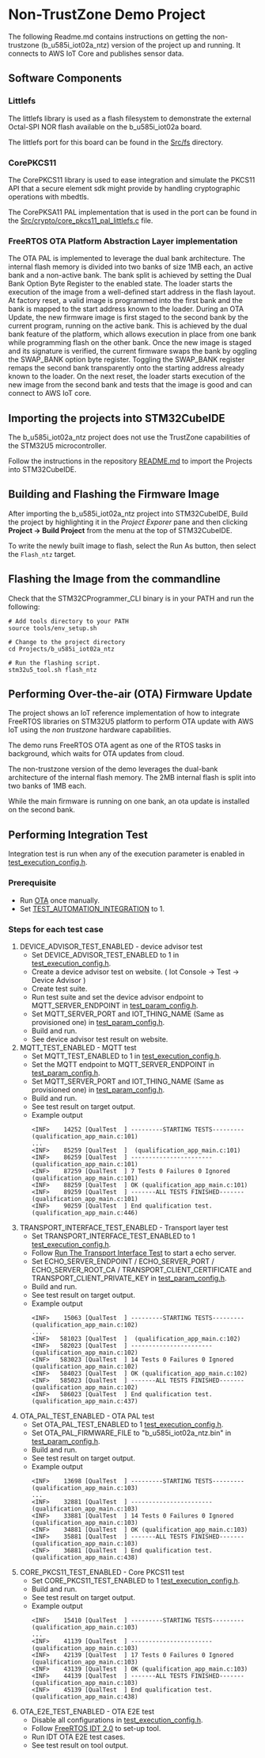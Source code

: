 # Non-TrustZone Demo Project
The following Readme.md contains instructions on getting the non-trustzone (b_u585i_iot02a_ntz) version of the project up and running. It connects to AWS IoT Core and publishes sensor data.

## Software Components

### Littlefs
The littlefs library is used as a flash filesystem to demonstrate the external Octal-SPI NOR flash available on the b_u585i_iot02a board.

The littlefs port for this board can be found in the [Src/fs](Src/fs) directory.

### CorePKCS11
The CorePKCS11 library is used to ease integration and simulate the PKCS11 API that a secure element sdk might provide by handling cryptographic operations with mbedtls.

The CorePKSA11 PAL implementation that is used in the port can be found in the [Src/crypto/core_pkcs11_pal_littlefs.c](Src/crypto/core_pkcs11_pal_littlefs.c) file.

### FreeRTOS OTA Platform Abstraction Layer implementation
The OTA PAL is implemented to leverage the dual bank architecture. The internal flash memory is divided into two banks of size 1MB each, an active bank and a non-active bank. The bank split is achieved by setting the Dual Bank Option Byte Register to the enabled state. The loader starts the execution of the image from a well-defined start address in the flash layout. At factory reset, a valid image is programmed into the first bank and the bank is mapped to the start address known to the loader. During an OTA Update, the new firmware image is first staged to the second bank by the current program, running on the active bank. This is achieved by the dual bank feature of the platform, which allows execution in place from one bank while programming flash on the other bank. Once the new image is staged and its signature is verified, the current firmware swaps the bank by oggling the SWAP_BANK option byte register. Toggling the SWAP_BANK register remaps the second bank transparently onto the starting address already known to the loader. On the next reset, the loader starts execution of the new image from the second bank and tests that the image is good and can connect to AWS IoT core.

## Importing the projects into STM32CubeIDE

The b_u585i_iot02a_ntz project does not use the TrustZone capabilities of the STM32U5 microcontroller.

Follow the instructions in the repository [README.md](../../README.md) to import the Projects into STM32CubeIDE.

## Building and Flashing the Firmware Image

After importing the b_u585i_iot02a_ntz project into STM32CubeIDE, Build the project by highlighting it in the *Project Exporer* pane and then clicking **Project -> Build Project** from the menu at the top of STM32CubeIDE.

To write the newly built image to flash, select the Run As button, then select the `Flash_ntz` target.

## Flashing the Image from the commandline

Check that the STM32CProgrammer_CLI binary is in your PATH and run the following:
```
# Add tools directory to your PATH
source tools/env_setup.sh

# Change to the project directory
cd Projects/b_u585i_iot02a_ntz

# Run the flashing script.
stm32u5_tool.sh flash_ntz
```

## Performing Over-the-air (OTA) Firmware Update

The project shows an IoT reference implementation of how to integrate FreeRTOS libraries on STM32U5 platform to perform OTA update with AWS IoT using the *non trustzone* hardware capabilities.

The demo runs FreeRTOS OTA agent as one of the RTOS tasks in background, which waits for OTA updates from cloud.  

The non-trustzone version of the demo leverages the dual-bank architecture of the internal flash memory. The 2MB internal flash is split into two banks of 1MB each.

While the main firmware is running on one bank, an ota update is installed on the second bank.

## Performing Integration Test

Integration test is run when any of the execution parameter is enabled in [test_execution_config.h](../../Common/config/test_execution_config.h).

### Prerequisite

- Run [OTA](#performing-over-the-air-ota-firmware-update) once manually.
- Set [TEST_AUTOMATION_INTEGRATION](../../Common/config/ota_config.h) to 1.

### Steps for each test case

1. DEVICE_ADVISOR_TEST_ENABLED - device advisor test
    - Set DEVICE_ADVISOR_TEST_ENABLED to 1 in [test_execution_config.h](../../Common/config/test_execution_config.h).
    - Create a device advisor test on website. ( Iot Console -> Test -> Device Advisor )
    - Create test suite.
    - Run test suite and set the device advisor endpoint to MQTT_SERVER_ENDPOINT in [test_param_config.h](../../Common/config/test_param_config.h).
    - Set MQTT_SERVER_PORT and IOT_THING_NAME (Same as provisioned one) in [test_param_config.h](../../Common/config/test_param_config.h).
    - Build and run.
    - See device advisor test result on website.
1. MQTT_TEST_ENABLED - MQTT test
    - Set MQTT_TEST_ENABLED to 1 in [test_execution_config.h](../../Common/config/test_execution_config.h).
    - Set the MQTT endpoint to MQTT_SERVER_ENDPOINT in [test_param_config.h](../../Common/config/test_param_config.h).
    - Set MQTT_SERVER_PORT and IOT_THING_NAME (Same as provisioned one) in [test_param_config.h](../../Common/config/test_param_config.h).
    - Build and run.
    - See test result on target output.
    - Example output
        ```
        <INF>    14252 [QualTest  ] ---------STARTING TESTS--------- (qualification_app_main.c:101)
        ...
        <INF>    85259 [QualTest  ]  (qualification_app_main.c:101)
        <INF>    86259 [QualTest  ] ----------------------- (qualification_app_main.c:101)
        <INF>    87259 [QualTest  ] 7 Tests 0 Failures 0 Ignored  (qualification_app_main.c:101)
        <INF>    88259 [QualTest  ] OK (qualification_app_main.c:101)
        <INF>    89259 [QualTest  ] -------ALL TESTS FINISHED------- (qualification_app_main.c:101)
        <INF>    90259 [QualTest  ] End qualification test. (qualification_app_main.c:446)
        ```
1. TRANSPORT_INTERFACE_TEST_ENABLED - Transport layer test
    - Set TRANSPORT_INTERFACE_TEST_ENABLED to 1 [test_execution_config.h](../../Common/config/test_execution_config.h).
    - Follow [Run The Transport Interface Test](https://github.com/FreeRTOS/FreeRTOS-Libraries-Integration-Tests/tree/main/src/transport_interface#6-run-the-transport-interface-test) to start a echo server.
    - Set ECHO_SERVER_ENDPOINT / ECHO_SERVER_PORT / ECHO_SERVER_ROOT_CA / TRANSPORT_CLIENT_CERTIFICATE and TRANSPORT_CLIENT_PRIVATE_KEY in [test_param_config.h](../../Common/config/test_param_config.h).
    - Build and run.
    - See test result on target output.
    - Example output
        ```
        <INF>    15063 [QualTest  ] ---------STARTING TESTS--------- (qualification_app_main.c:102)
        ...
        <INF>   581023 [QualTest  ]  (qualification_app_main.c:102)
        <INF>   582023 [QualTest  ] ----------------------- (qualification_app_main.c:102)
        <INF>   583023 [QualTest  ] 14 Tests 0 Failures 0 Ignored  (qualification_app_main.c:102)
        <INF>   584023 [QualTest  ] OK (qualification_app_main.c:102)
        <INF>   585023 [QualTest  ] -------ALL TESTS FINISHED------- (qualification_app_main.c:102)
        <INF>   586023 [QualTest  ] End qualification test. (qualification_app_main.c:437)
        ```
1. OTA_PAL_TEST_ENABLED - OTA PAL test
    - Set OTA_PAL_TEST_ENABLED to 1 [test_execution_config.h](../../Common/config/test_execution_config.h).
    - Set OTA_PAL_FIRMWARE_FILE to "b_u585i_iot02a_ntz.bin" in [test_param_config.h](../../Common/config/test_param_config.h).
    - Build and run.
    - See test result on target output.
    - Example output
        ```
        <INF>    13698 [QualTest  ] ---------STARTING TESTS--------- (qualification_app_main.c:103)
        ...
        <INF>    32881 [QualTest  ] ----------------------- (qualification_app_main.c:103)
        <INF>    33881 [QualTest  ] 14 Tests 0 Failures 0 Ignored  (qualification_app_main.c:103)
        <INF>    34881 [QualTest  ] OK (qualification_app_main.c:103)
        <INF>    35881 [QualTest  ] -------ALL TESTS FINISHED------- (qualification_app_main.c:103)
        <INF>    36881 [QualTest  ] End qualification test. (qualification_app_main.c:438)
        ```
1. CORE_PKCS11_TEST_ENABLED - Core PKCS11 test
    - Set CORE_PKCS11_TEST_ENABLED to 1 [test_execution_config.h](../../Common/config/test_execution_config.h).
    - Build and run.
    - See test result on target output.
    - Example output
        ```
        <INF>    15410 [QualTest  ] ---------STARTING TESTS--------- (qualification_app_main.c:103)
        ...
        <INF>    41139 [QualTest  ] ----------------------- (qualification_app_main.c:103)
        <INF>    42139 [QualTest  ] 17 Tests 0 Failures 0 Ignored  (qualification_app_main.c:103)
        <INF>    43139 [QualTest  ] OK (qualification_app_main.c:103)
        <INF>    44139 [QualTest  ] -------ALL TESTS FINISHED------- (qualification_app_main.c:103)
        <INF>    45139 [QualTest  ] End qualification test. (qualification_app_main.c:438)
        ```
1. OTA_E2E_TEST_ENABLED - OTA E2E test
    - Disable all configurations in [test_execution_config.h](../../Common/config/test_execution_config.h).
    - Follow [FreeRTOS IDT 2.0](https://docs.aws.amazon.com/freertos/latest/userguide/lts-idt-freertos-qualification.html) to set-up tool.
    - Run IDT OTA E2E test cases.
    - See test result on tool output.